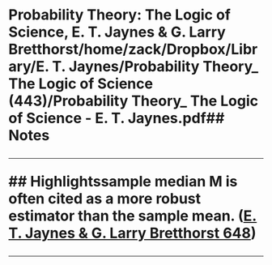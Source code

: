 # Probability Theory: The Logic of Science, E. T. Jaynes & G. Larry Bretthorst/home/zack/Dropbox/Library/E. T. Jaynes/Probability Theory_ The Logic of Science (443)/Probability Theory_ The Logic of Science - E. T. Jaynes.pdf## Notes<hr>## Highlightssample median M is often cited as a more robust estimator than the sample mean. (<a href="file:////home/zack/Dropbox/Library/E. T. Jaynes/Probability Theory_ The Logic of Science (443)/Probability Theory_ The Logic of Science - E. T. Jaynes.pdf#page=648" target="_blank">E. T. Jaynes & G. Larry Bretthorst 648</a>)</p><hr>